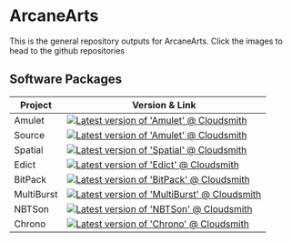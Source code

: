# ArcaneArts
This is the general repository outputs for ArcaneArts. Click the images to head to the github repositories

## Software Packages

| Project    | Version & Link |
|------------|-----------------------------------------------------------------------------------------------------------------------------------------------------------------------------------------------------------------------------------------|
| Amulet     | [![Latest version of 'Amulet' @ Cloudsmith](https://api-prd.cloudsmith.io/v1/badges/version/arcane/archive/maven/Amulet/latest/a=noarch;xg=art.arcane/?render=true&show_latest=true)](https://github.com/ArcaneArts/Amulet)             |
| Source     | [![Latest version of 'Amulet' @ Cloudsmith](https://api-prd.cloudsmith.io/v1/badges/version/arcane/archive/maven/Source/latest/a=noarch;xg=art.arcane.source/?render=true&show_latest=true)](https://github.com/ArcaneArts/Source)      |
| Spatial    | [![Latest version of 'Spatial' @ Cloudsmith](https://api-prd.cloudsmith.io/v1/badges/version/arcane/archive/maven/Spatial/latest/a=noarch;xg=art.arcane/?render=true&show_latest=true)](https://github.com/ArcaneArts/Spatial)          |
| Edict      | [![Latest version of 'Edict' @ Cloudsmith](https://api-prd.cloudsmith.io/v1/badges/version/arcane/archive/maven/Edict/latest/a=noarch;xg=art.arcane/?render=true&show_latest=true)](https://github.com/ArcaneArts/Edict)                |
| BitPack    | [![Latest version of 'BitPack' @ Cloudsmith](https://api-prd.cloudsmith.io/v1/badges/version/arcane/archive/maven/BitPack/latest/a=noarch;xg=art.arcane/?render=true&show_latest=true)](https://github.com/ArcaneArts/BitPack)          |
| MultiBurst | [![Latest version of 'MultiBurst' @ Cloudsmith](https://api-prd.cloudsmith.io/v1/badges/version/arcane/archive/maven/MultiBurst/latest/a=noarch;xg=art.arcane/?render=true&show_latest=true)](https://github.com/ArcaneArts/MultiBurst) |
| NBTSon     | [![Latest version of 'NBTSon' @ Cloudsmith](https://api-prd.cloudsmith.io/v1/badges/version/arcane/archive/maven/NBTSon/latest/a=noarch;xg=art.arcane/?render=true&show_latest=true)](https://github.com/ArcaneArts/NBTSon)             |
| Chrono     | [![Latest version of 'Chrono' @ Cloudsmith](https://api-prd.cloudsmith.io/v1/badges/version/arcane/archive/maven/Chrono/latest/a=noarch;xg=art.arcane/?render=true&show_latest=true)](https://github.com/ArcaneArts/Chrono)             |
                                                                                                                                      
